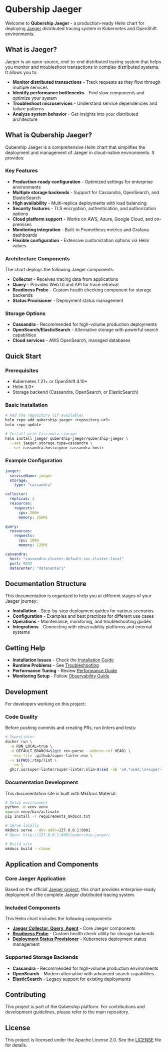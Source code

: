 # Qubership Jaeger

Welcome to **Qubership Jaeger** - a production-ready Helm chart for deploying [Jaeger](https://github.com/jaegertracing/jaeger) distributed tracing system in Kubernetes and OpenShift environments.

## What is Jaeger?

Jaeger is an open-source, end-to-end distributed tracing system that helps you monitor and troubleshoot transactions in complex distributed systems. It allows you to:

- **Monitor distributed transactions** - Track requests as they flow through multiple services
- **Identify performance bottlenecks** - Find slow components and optimize your system
- **Troubleshoot microservices** - Understand service dependencies and failure patterns
- **Analyze system behavior** - Get insights into your distributed architecture

## What is Qubership Jaeger?

Qubership Jaeger is a comprehensive Helm chart that simplifies the deployment and management of Jaeger in cloud-native environments. It provides:

### Key Features

- **Production-ready configuration** - Optimized settings for enterprise environments
- **Multiple storage backends** - Support for Cassandra, OpenSearch, and ElasticSearch
- **High availability** - Multi-replica deployments with load balancing
- **Security features** - TLS encryption, authentication, and authorization options
- **Cloud platform support** - Works on AWS, Azure, Google Cloud, and on-premises
- **Monitoring integration** - Built-in Prometheus metrics and Grafana dashboards
- **Flexible configuration** - Extensive customization options via Helm values

### Architecture Components

The chart deploys the following Jaeger components:

- **Collector** - Receives tracing data from applications
- **Query** - Provides Web UI and API for trace retrieval
- **Readiness Probe** - Custom health checking component for storage backends
- **Status Provisioner** - Deployment status management

### Storage Options

- **Cassandra** - Recommended for high-volume production deployments
- **OpenSearch/ElasticSearch** - Alternative storage with powerful search capabilities
- **Cloud services** - AWS OpenSearch, managed databases

## Quick Start

### Prerequisites

- Kubernetes 1.21+ or OpenShift 4.10+
- Helm 3.0+
- Storage backend (Cassandra, OpenSearch, or ElasticSearch)

### Basic Installation

```bash
# Add the repository (if available)
helm repo add qubership-jaeger <repository-url>
helm repo update

# Install with Cassandra storage
helm install jaeger qubership-jaeger/qubership-jaeger \
  --set jaeger.storage.type=cassandra \
  --set cassandra.host=<your-cassandra-host>
```

### Example Configuration

```yaml
jaeger:
  serviceName: jaeger
  storage:
    type: "cassandra"

collector:
  replicas: 3
  resources:
    requests:
      cpu: 200m
      memory: 256Mi

query:
  resources:
    requests:
      cpu: 100m
      memory: 128Mi

cassandra:
  host: "cassandra-cluster.default.svc.cluster.local"
  port: 9042
  datacenter: "datacenter1"
```

## Documentation Structure

This documentation is organized to help you at different stages of your Jaeger journey:

- **Installation** - Step-by-step deployment guides for various scenarios
- **Configuration** - Examples and best practices for different use cases
- **Operations** - Maintenance, monitoring, and troubleshooting guides
- **Integrations** - Connecting with observability platforms and external systems

## Getting Help

- **Installation Issues** - Check the [Installation Guide](installation.md)
- **Runtime Problems** - See [Troubleshooting](troubleshooting.md)
- **Performance Tuning** - Review [Performance Guide](performance.md)
- **Monitoring Setup** - Follow [Observability Guide](observability.md)

## Development

For developers working on this project:

### Code Quality

Before pushing commits and creating PRs, run linters and tests:

```bash
# SuperLinter
docker run \
  -e RUN_LOCAL=true \
  -e DEFAULT_BRANCH=$(git rev-parse --abbrev-ref HEAD) \
  --env-file .github/super-linter.env \
  -v ${PWD}:/tmp/lint \
  --rm \
  ghcr.io/super-linter/super-linter:slim-$(sed -nE 's#.*uses:\s+super-linter/super-linter/slim@([^\s]+).*#\1#p' .github/workflows/super-linter.yaml)
```

### Documentation Development

This documentation site is built with MkDocs Material:

```bash
# Setup environment
python -m venv venv
source venv/bin/activate
pip install -r requirements_mkdocs.txt

# Serve locally
mkdocs serve --dev-addr=127.0.0.1:8001
# Open: http://127.0.0.1:8001/qubership-jaeger/

# Build site
mkdocs build --clean
```

## Application and Components

### Core Jaeger Application

Based on the official [Jaeger project](https://github.com/jaegertracing/jaeger), this chart provides enterprise-ready deployment of the complete Jaeger distributed tracing system.

### Included Components

This Helm chart includes the following components:

- **[Jaeger Collector, Query, Agent](https://github.com/jaegertracing/jaeger)** - Core Jaeger components
- **[Readiness Probe](https://github.com/Netcracker/qubership-jaeger/tree/main/readiness-probe)** - Custom health check utility for storage backends
- **[Deployment Status Provisioner](https://github.com/Netcracker/qubership-deployment-status-provisioner)** - Kubernetes deployment status management

### Supported Storage Backends

- **Cassandra** - Recommended for high-volume production environments
- **OpenSearch** - Modern alternative with advanced search capabilities  
- **ElasticSearch** - Legacy support for existing deployments

## Contributing

This project is part of the Qubership platform. For contributions and development guidelines, please refer to the main repository.

## License

This project is licensed under the Apache License 2.0. See the [LICENSE](https://github.com/Netcracker/qubership-jaeger/blob/main/LICENSE) file for details. 